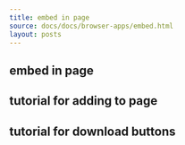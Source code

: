 ```yaml
---
title: embed in page
source: docs/docs/browser-apps/embed.html
layout: posts
---
```


## embed in page

## tutorial for adding to page

## tutorial for download buttons
